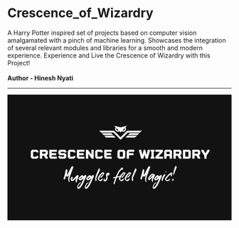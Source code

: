 # Crescence_of_Wizardry
 A Harry Potter inspired set of projects based on computer vision amalgamated with a pinch of machine learning. Showcases the integration of several relevant modules and libraries for a smooth and modern experience. Experience and Live the Crescence of Wizardry with this Project! <br><br><b>Author - Hinesh Nyati<b>
<hr>
<img src="https://github.com/nyatihinesh/Crescence_of_Wizardry/blob/main/logo.jpg" alt="LOGO - CRESCENCE OF WIZARDRY!" style="display: block; margin: auto;">
